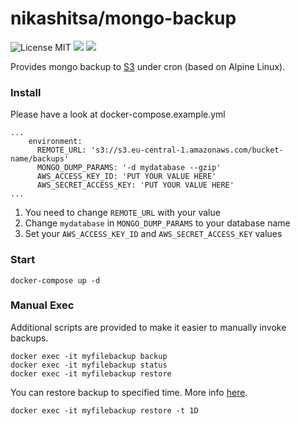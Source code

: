 nikashitsa/mongo-backup
======================
![License MIT](https://img.shields.io/badge/license-MIT-blue.svg) [![](https://img.shields.io/docker/stars/nikashitsa/mongo-backup.svg)](https://hub.docker.com/r/nikashitsa/mongo-backup 'DockerHub') [![](https://img.shields.io/docker/pulls/nikashitsa/mongo-backup.svg)](https://hub.docker.com/r/nikashitsa/mongo-backup 'DockerHub')

Provides mongo backup to [S3](https://aws.amazon.com/s3/) under cron (based on Alpine Linux).

### Install

Please have a look at docker-compose.example.yml

```
...
    environment:
      REMOTE_URL: 's3://s3.eu-central-1.amazonaws.com/bucket-name/backups'
      MONGO_DUMP_PARAMS: '-d mydatabase --gzip'
      AWS_ACCESS_KEY_ID: 'PUT YOUR VALUE HERE'
      AWS_SECRET_ACCESS_KEY: 'PUT YOUR VALUE HERE'
...
```

1. You need to change `REMOTE_URL` with your value
2. Change `mydatabase` in `MONGO_DUMP_PARAMS` to your database name
3. Set your `AWS_ACCESS_KEY_ID` and `AWS_SECRET_ACCESS_KEY` values

### Start
```
docker-compose up -d
```

### Manual Exec

Additional scripts are provided to make it easier to manually invoke backups.
```
docker exec -it myfilebackup backup
docker exec -it myfilebackup status
docker exec -it myfilebackup restore
```

You can restore backup to specified time. More info [here](http://duplicity.nongnu.org/duplicity.1.html#sect8).
```
docker exec -it myfilebackup restore -t 1D
```
